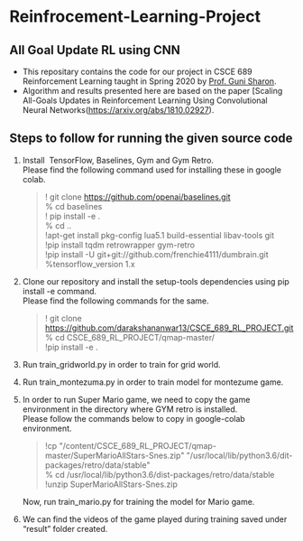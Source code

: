 # Reinfrocement-Learning-Project
## All Goal Update RL using CNN

- This repositary contains the code for our project in CSCE 689 Reinforcement Learning taught in Spring 
2020 by [Prof. Guni Sharon](http://faculty.cse.tamu.edu/guni/).
- Algorithm and results presented here are based on the paper 
[Scaling All-Goals Updates in Reinforcement Learning Using Convolutional Neural Networks(https://arxiv.org/abs/1810.02927).

## Steps to follow for running the given source code 

1. Install  TensorFlow, Baselines, Gym and Gym Retro.<br />
   Please find the following command used for installing these in google colab.<br />
   
    > ! git clone https://github.com/openai/baselines.git <br />
    > % cd baselines <br />
    ! pip install -e . <br />
    % cd .. <br />
    !apt-get install pkg-config lua5.1 build-essential libav-tools git <br />
    !pip install tqdm retrowrapper gym-retro <br />
    !pip install -U git+git://github.com/frenchie4111/dumbrain.git <br />
    %tensorflow_version 1.x <br />


2. Clone our repository and install the setup-tools dependencies using pip install -e command. <br />
   Please find the following commands for the same. <br />

   > ! git clone https://github.com/darakshananwar13/CSCE_689_RL_PROJECT.git <br />
    % cd CSCE_689_RL_PROJECT/qmap-master/ <br />
    !pip install -e . <br />



3. Run train_gridworld.py in order to train for grid world. <br />
4. Run train_montezuma.py in order to train model for montezume game. <br />
5. In order to run Super Mario game, we need to copy the game environment in the directory where GYM retro is installed. <br /> 
   Please follow the commands below to copy in google-colab environment. <br />
   
   > !cp "/content/CSCE_689_RL_PROJECT/qmap-master/SuperMarioAllStars-Snes.zip" "/usr/local/lib/python3.6/dit-  packages/retro/data/stable" <br />
    % cd /usr/local/lib/python3.6/dist-packages/retro/data/stable <br />
    !unzip SuperMarioAllStars-Snes.zip <br />

   Now, run train_mario.py for training the model for Mario game. <br />
   
6. We can find the videos of the game played during training saved under “result” folder created. <br />


